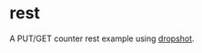 # rest

A PUT/GET counter rest example using [dropshot](https://github.com/oxidecomputer/dropshot/).

